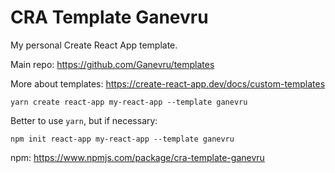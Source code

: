 # CRA Template Ganevru

My personal Create React App template.

Main repo: https://github.com/Ganevru/templates

More about templates: https://create-react-app.dev/docs/custom-templates

```
yarn create react-app my-react-app --template ganevru
```

Better to use `yarn`, but if necessary:

```
npm init react-app my-react-app --template ganevru
```

npm: https://www.npmjs.com/package/cra-template-ganevru
